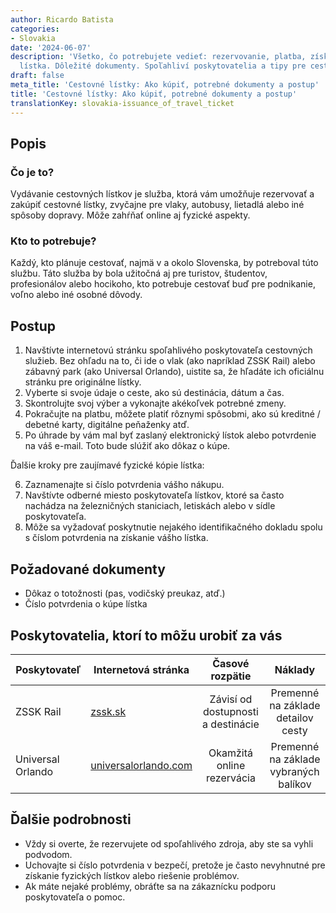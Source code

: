 ```yaml
---
author: Ricardo Batista
categories:
- Slovakia
date: '2024-06-07'
description: 'Všetko, čo potrebujete vedieť: rezervovanie, platba, získanie fyzického
  lístka. Dôležité dokumenty. Spoľahliví poskytovatelia a tipy pre cestujúcich.'
draft: false
meta_title: 'Cestovné lístky: Ako kúpiť, potrebné dokumenty a postup'
title: 'Cestovné lístky: Ako kúpiť, potrebné dokumenty a postup'
translationKey: slovakia-issuance_of_travel_ticket
---
```



## Popis
### Čo je to?
Vydávanie cestovných lístkov je služba, ktorá vám umožňuje rezervovať a zakúpiť cestovné lístky, zvyčajne pre vlaky, autobusy, lietadlá alebo iné spôsoby dopravy. Môže zahŕňať online aj fyzické aspekty.

### Kto to potrebuje?
Každý, kto plánuje cestovať, najmä v a okolo Slovenska, by potreboval túto službu. Táto služba by bola užitočná aj pre turistov, študentov, profesionálov alebo hocikoho, kto potrebuje cestovať buď pre podnikanie, voľno alebo iné osobné dôvody.

## Postup
1. Navštívte internetovú stránku spoľahlivého poskytovateľa cestovných služieb. Bez ohľadu na to, či ide o vlak (ako napríklad ZSSK Rail) alebo zábavný park (ako Universal Orlando), uistite sa, že hľadáte ich oficiálnu stránku pre originálne lístky.
2. Vyberte si svoje údaje o ceste, ako sú destinácia, dátum a čas.
3. Skontrolujte svoj výber a vykonajte akékoľvek potrebné zmeny.
4. Pokračujte na platbu, môžete platiť rôznymi spôsobmi, ako sú kreditné / debetné karty, digitálne peňaženky atď.
5. Po úhrade by vám mal byť zaslaný elektronický lístok alebo potvrdenie na váš e-mail. Toto bude slúžiť ako dôkaz o kúpe.

Ďalšie kroky pre zaujímavé fyzické kópie lístka:

6. Zaznamenajte si číslo potvrdenia vášho nákupu.
7. Navštívte odberné miesto poskytovateľa lístkov, ktoré sa často nachádza na železničných staniciach, letiskách alebo v sídle poskytovateľa.
8. Môže sa vyžadovať poskytnutie nejakého identifikačného dokladu spolu s číslom potvrdenia na získanie vášho lístka.

## Požadované dokumenty
- Dôkaz o totožnosti (pas, vodičský preukaz, atď.)
- Číslo potvrdenia o kúpe lístka

## Poskytovatelia, ktorí to môžu urobiť za vás

| Poskytovateľ   |     Internetová stránka     |     Časové rozpätie    |       Náklady      |
| --------------- | --------------------------- |  :-----------------:   | :----------------: |
| ZSSK Rail       |  [zssk.sk](https://www.zssk.sk/)       |     Závisí od dostupnosti a destinácie      |   Premenné na základe detailov cesty    |
| Universal Orlando| [universalorlando.com](https://www.universalorlando.com) | Okamžitá online rezervácia | Premenné na základe vybraných balíkov |

## Ďalšie podrobnosti
- Vždy si overte, že rezervujete od spoľahlivého zdroja, aby ste sa vyhli podvodom.
- Uchovajte si číslo potvrdenia v bezpečí, pretože je často nevyhnutné pre získanie fyzických lístkov alebo riešenie problémov.
- Ak máte nejaké problémy, obráťte sa na zákaznícku podporu poskytovateľa o pomoc.